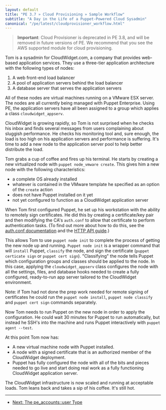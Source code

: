 ```yaml
---
layout: default
title: "PE 3.7 » Cloud Provisioning » Sample Workflow"
subtitle: "A Day in the Life of a Puppet-Powered Cloud Sysadmin"
canonical: "/pe/latest/cloudprovisioner_workflow.html"
---
```


>**Important**: Cloud Provisioner is deprecated in PE 3.8, and will be removed in future versions of PE. We recommend that you see the AWS supported module for cloud provisioning.

Tom is a sysadmin for CloudWidget.com, a company that provides web-based application services. They use a three-tier application architecture with the following types of nodes:

 1. A web front-end load balancer
 2. A pool of application servers behind the load balancer
 3. A database server that serves the application servers

All of these nodes are virtual machines running on a VMware ESX server. The nodes are all currently being managed with Puppet Enterprise. Using PE, the application servers have all been assigned to a group which applies a class `cloudwidget_appserv`.

CloudWidget is growing rapidly, so Tom is not surprised when he checks his inbox and finds several messages from users complaining about sluggish performance. He checks his monitoring tool and, sure enough, the load is too high on his application servers and performance is suffering. It's time to add a new node to the application server pool to help better distribute the load.

Tom grabs a cup of coffee and fires up his terminal. He starts by creating a new virtualized node with `puppet node_vmware create`. This gives him a new node with the following characteristics:

*  a complete OS already installed
*  whatever is contained in the VMware template he specified as an option of the `create` action
*  does not have Puppet installed on it yet
*  not yet configured to function as a CloudWidget application server

When Tom first configured Puppet, he set up his workstation with the ability to remotely sign certificates. He did this by creating a certificate/key pair and then modifying the CA's `auth.conf` to allow that certificate to perform authentication tasks. (To find out more about how to do this, see the [auth.conf documentation](/guides/rest_auth_conf.html) and the [HTTP API guide](/guides/rest_api.html#the-master-http-api).)

This allows Tom to use `puppet node init` to complete the process of getting the new node up and running. `Puppet node init` is a wrapper command that will `install` Puppet, `classify` the node, and sign the certificate (`puppet certicate sign` or `puppet cert sign`). "Classifying" the node tells Puppet which configuration groups and classes should be applied to the node. In this case, applying the `cloudwidget_appserv` class configures the node with all the settings, files, and database hooks needed to create a fully configured, ready-to-run app server tailored to the CloudWidget environment.

Note: if Tom had not done the prep work needed for remote signing of certificates he could run the `puppet node install`, `puppet node classify` and `puppet cert sign` commands separately.

Now Tom needs to run Puppet on the new node in order to apply the configuration. He could wait 30 minutes for Puppet to run automatically, but instead he SSH's into the machine and runs Puppet interactively with `puppet agent --test`.

At this point Tom now has:

* A new virtual machine node with Puppet installed.
* A node with a signed certificate that is an authorized member of the CloudWidget deployment.
* Puppet has fully configured the node with all of the bits and pieces needed to go live and start doing real work as a fully functioning CloudWidget application server.

The CloudWidget infrastructure is now scaled and running at acceptable loads. Tom leans back and takes a sip of his coffee. It's still hot.


* * *

- [Next: The pe_accounts::user Type](./accounts_user_type.html)

